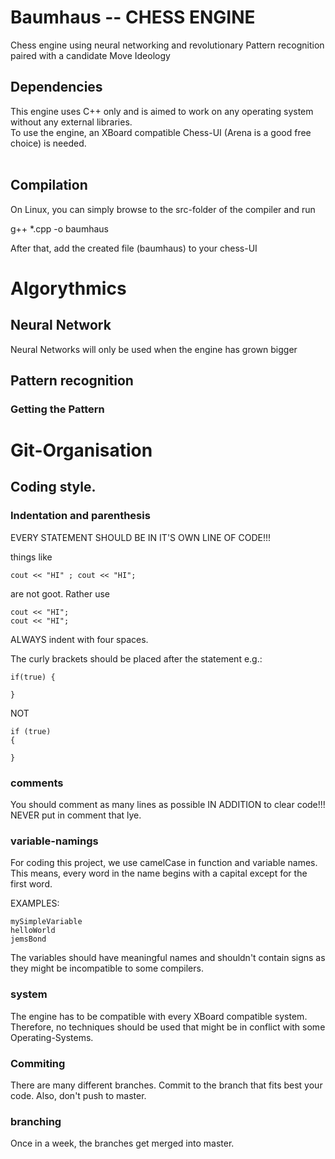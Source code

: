 # Baumhaus -- CHESS ENGINE  

Chess engine using neural networking and revolutionary Pattern recognition paired with a candidate Move Ideology
</br>

## Dependencies

This engine uses C++ only and is aimed to work on any operating system without any external libraries. </br>
To use the engine, an XBoard compatible Chess-UI (Arena is a good free choice) is needed.</br>
</br>

## Compilation

On Linux, you can simply browse to the src-folder of the compiler and run </br>

g++ *.cpp -o baumhaus </br>

After that, add the created file (baumhaus) to your chess-UI

# Algorythmics

## Neural Network

Neural Networks will only be used when the engine has grown bigger

## Pattern recognition

### Getting the Pattern

# Git-Organisation

## Coding style.

### Indentation and parenthesis

EVERY STATEMENT SHOULD BE IN IT'S OWN LINE OF CODE!!! 

things like 
```
cout << "HI" ; cout << "HI";
```
are not goot. 
Rather use
```
cout << "HI";
cout << "HI";
```
ALWAYS indent with four spaces. 

The curly brackets should be placed after the statement
e.g.:
```
if(true) {

}
```
NOT
```
if (true) 
{

}
```
### comments
You should comment as many lines as possible IN ADDITION to clear code!!!
NEVER put in comment that lye.

### variable-namings
For coding this project, we use camelCase in function and variable names. This means, every word in the name begins with a capital except for the first word.

EXAMPLES: 
```
mySimpleVariable
helloWorld
jemsBond
```
The variables should have meaningful names and shouldn't contain signs as they might be incompatible to some compilers.

### system
The engine has to be compatible with every XBoard compatible system. Therefore, no techniques should be used that might be in conflict with some Operating-Systems.

### Commiting
There are many different branches. Commit to the branch that fits best your code. Also, don't push to master.
 
### branching

Once in a week, the branches get merged into master.
